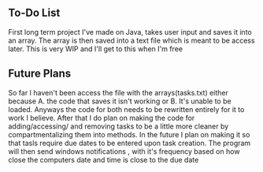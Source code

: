 ## To-Do List 
First long term project I've made on Java, takes user input and saves it into an array. The array is then saved into a text file which is meant to be access later. This is very WIP and I'll get to this when I'm free

## Future Plans
So far I haven't been access the file with the arrays(tasks.txt) either because A. the code that saves it isn't working or B. It's unable to be loaded. Anyways the code for both needs to be rewritten entirely for it to work I believe. After that I do plan on making the code for adding/accessing/ and removing tasks to be a little more cleaner by compartmentalizing them into methods. In the future I plan on making it so that tasls require due dates to be entered upon task creation. The program will then send windows notifications , with it's frequency based on how close the computers date and time is close to the due date
